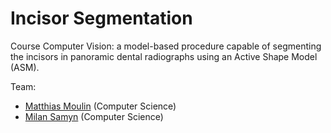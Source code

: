 Incisor Segmentation
======================

Course Computer Vision: a model-based procedure capable of segmenting the incisors in panoramic dental radiographs using an Active Shape Model (ASM). 

Team:
* [Matthias Moulin](https://github.com/matt77hias) (Computer Science)
* [Milan Samyn](https://github.com/MilanSamyn) (Computer Science)
